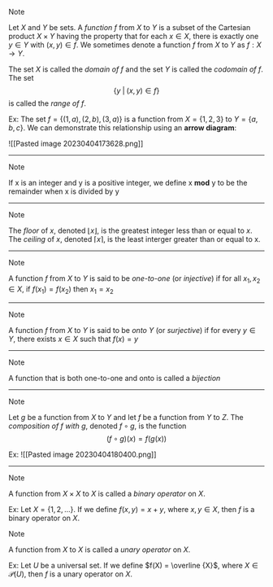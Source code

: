 >[!note]
>Let $X$ and $Y$ be sets. A *function f* from $X$ to $Y$ is a subset of the Cartesian product $X \times Y$ having the property that for each $x \in X$, there is exactly one $y\in Y$ with $(x, y) \in f$. We sometimes denote a function $f$ from $X$ to $Y$ as $f: X \rightarrow Y$.
>
The set $X$ is called the *domain of f* and the set $Y$ is called the *codomain of f*. The set
$$\{y \; | \;(x,y)\in f\}$$
is called the *range of f*.

Ex:
The set $f=\{(1,a),(2,b),(3,a)\}$ is a function from $X = \{1,2,3\}$ to $Y = \{a, b, c\}$.
We can demonstrate this relationship using an **arrow diagram**:

![[Pasted image 20230404173628.png]]


--- 

>[!note]
>If x is an integer and y is a positive integer, we define x **mod** y to be the remainder when x is divided by y

---

>[!note]
>The *floor* of $x$, denoted $\lfloor x \rfloor$, is the greatest integer less than or equal to $x$. The *ceiling* of $x$, denoted $\lceil x \rceil$, is the least interger greater than or equal to x.

--- 

>[!note]
>A function $f$ from $X$ to $Y$ is said to be *one-to-one* (or *injective*) if for all $x_1, x_2 \in X$, if $f(x_1) = f(x_2)$ then $x_1 = x_2$

---

>[!note]
>A function $f$ from $X$ to $Y$ is said to be *onto* $Y$ (or *surjective*) if for every $y \in Y$, there exists $x \in X$ such that $f(x) = y$

---

>[!note]
>A function that is both one-to-one and onto is called a *bijection*

---

>[!note]
>Let $g$ be a function from $X$ to $Y$ and let $f$ be a function from $Y$ to $Z$. The *composition of f with g*, denoted $f \circ g$, is the function
>$$(f \circ g) (x) = f(g(x))$$

Ex:
![[Pasted image 20230404180400.png]]

---

>[!note]
>A function from $X \times X$ to $X$ is called a *binary operator* on $X$.

Ex:
Let $X = \{1, 2, ...\}$. If we define $f(x, y) = x + y$, where $x,y \in X$, then $f$ is a binary operator on $X$.

>[!note]
>A function from $X$ to $X$ is called a *unary operator* on $X$.

Ex:
Let $U$ be a universal set. If we define $f(X) = \overline {X}$, where $X \in \mathcal{P}(U)$, then $f$ is a unary operator on $X$.
